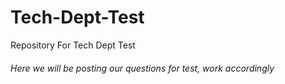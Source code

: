 # Tech-Dept-Test
Repository For Tech Dept Test
###### Here we will be posting our questions for test, work accordingly
